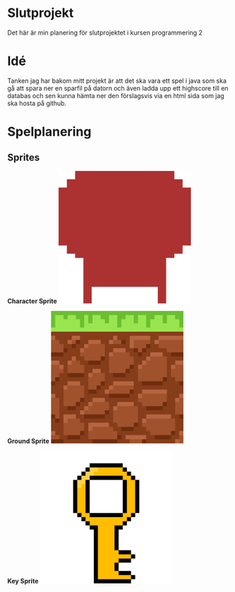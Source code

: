 # Slutprojekt
Det här är min planering för slutprojektet i kursen programmering 2

# Idé
Tanken jag har bakom mitt projekt är att det ska vara ett spel i java som ska gå att spara ner en sparfil på datorn och även ladda upp ett highscore till en databas och sen kunna hämta ner den förslagsvis via en html sida som jag ska hosta på github.

# Spelplanering

## Sprites
**Character Sprite**
<img src="javaPrgrmDir\Sprites\CharacterSprite\CharacterSprite.png" alt="CharacterSprite" width="300px" height="300px">

**Ground Sprite**
<img src="javaPrgrmDir\Sprites\GroundSprite\GroundSprite.png" alt="GroundSprite" width="300px" height="300px">

**Key Sprite**
<img src="javaPrgrmDir\Sprites\KeySprite\KeySprite.gif" alt="KeySprite" width="300px" height="300px">